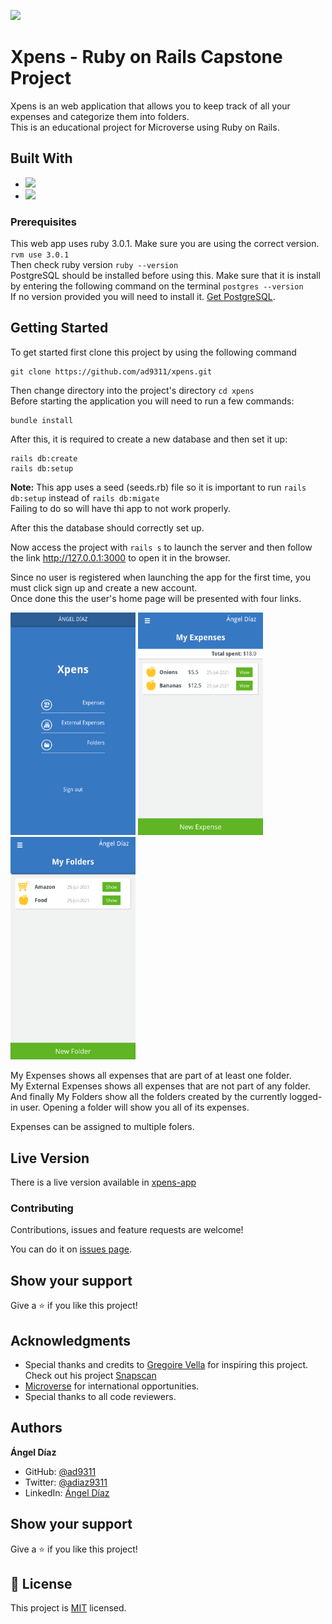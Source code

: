 ![](https://img.shields.io/badge/Microverse-blueviolet)

# Xpens - Ruby on Rails Capstone Project

Xpens is an web application that allows you to keep track of all your expenses and categorize them into folders.</br>
This is an educational project for Microverse using Ruby on Rails.

## Built With

- ![](<https://img.shields.io/badge/-Ruby on Rails-rgb(199%2C%2032%2C%2039)?style=plastic&logo=ruby>)
- ![](<https://img.shields.io/badge/-PostgreSQL-rgb(10%2C%2032%2C%2039)?style=plastic&logo=postgresql>)

### Prerequisites

This web app uses ruby 3.0.1. Make sure you are using the correct version. `rvm use 3.0.1`</br>
Then check ruby version `ruby --version`</br>
PostgreSQL should be installed before using this. Make sure that it is install by entering the following command on the terminal `postgres --version`</br>
If no version provided you will need to install it. [Get PostgreSQL](https://www.postgresql.org/download/).

## Getting Started

To get started first clone this project by using the following command 

```
git clone https://github.com/ad9311/xpens.git
```

Then change directory into the project's directory `cd xpens`</br>
Before starting the application you will need to run a few commands:</br>

```
bundle install
```

After this, it is required to create a new database and then set it up:

```
rails db:create
rails db:setup
```
**Note:** This app uses a seed (seeds.rb) file so it is important to run `rails db:setup` instead of `rails db:migate`</br>
Failing to do so will have thi app to not work properly.</br>

After this the database should correctly set up.

Now access the project with `rails s` to launch the server and then follow the link http://127.0.0.1:3000 to open it in the browser.</br>

Since no user is registered when launching the app for the first time, you must click sign up and create a new account.</br>
Once done this the user's home page will be presented with four links.</br>

<img src="./docs/images/home_page.png" alt="user_home" width="200"/>
<img src="./docs/images/expenses.png" alt="expenses" width="200"/>
<img src="./docs/images/folders.png" alt="folders" width="200"/>

My Expenses shows all expenses that are part of at least one folder.</br>
My External Expenses shows all expenses that are not part of any folder.</br>
And finally My Folders show all the folders created by the currently logged-in user. Opening a folder will show you all of its expenses.</br>

Expenses can be assigned to multiple folers.

## Live Version

There is a live version available in [xpens-app](https://xpens-app.herokuapp.com/)

### Contributing

Contributions, issues and feature requests are welcome!

You can do it on [issues page](https://github.com/ad9311/xpens/issues).

## Show your support

Give a ⭐️ if you like this project!

## Acknowledgments

- Special thanks and credits to [Gregoire Vella](https://www.behance.net/gregoirevella) for inspiring this project. Check out his project [Snapscan](https://www.behance.net/gallery/19759151/Snapscan-iOs-design-and-branding?tracking_source=)
- [Microverse](https://www.microverse.org/) for international opportunities.
- Special thanks to all code reviewers.

## Authors

**Ángel Díaz**

- GitHub: [@ad9311](https://github.com/ad9311)
- Twitter: [@adiaz9311](https://twitter.com/adiaz9311)
- LinkedIn: [Ángel Díaz](https://www.linkedin.com/in/ad9311/)

## Show your support

Give a ⭐️ if you like this project!

## 📝 License

This project is [MIT](./LICENSE) licensed.
